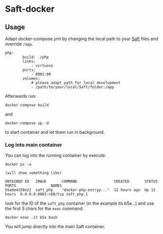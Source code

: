 # Saft-docker

## Usage

Adapt docker-compose.yml by changing the local path to your [Saft](https://github.com/SaftIng/Saft) files and override `/app`.

```
php:
        build: ./php
        links:
            - virtuoso
        ports:
            - 8001:80
        volumes:
            # please adapt path for local development
            - /path/to/your/local/Saft/folder:/app
```

Afterwards run:

```
docker-compose build
```

and

```
docker-compose up -d
```
to start container and let them run in background.

### Log into main container

You can log into the running container by execute:

```
docker ps -a

(will show something like)

ONTAINER ID   IMAGE       COMMAND                 CREATED       STATUS       PORTS                NAMES
b5a8e4158e22  saft_php    "docker-php-entryp..."  12 hours ago  Up 12 hours  0.0.0.0:8001->80/tcp saft_php_1
```

look for the ID of the `saft_php` container (in the example its b5a...) and use the first 3 chars for the `exec` command:

```
docker exec -it b5a bash
```

You will jump directly into the main Saft container.
